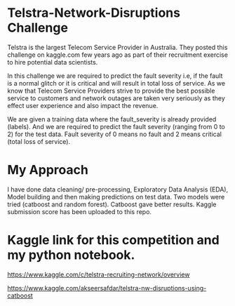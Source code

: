 # Telstra-Network-Disruptions Challenge

Telstra is the largest Telecom Service Provider in Australia. They posted this challenge on kaggle.com few years ago as part of their recruitment exercise to hire potential data scientists.

In this challenge we are required to predict the fault severity i.e, if the fault is a normal glitch or it is critical and will result in total loss of service. As we know that Telecom Service Providers strive to provide the best possible service to customers and network outages are taken very seriously as they effect user experience and also impact the revenue.

We are given a training data where the fault_severity is already provided (labels). And we are required to predict the fault severity (ranging from 0 to 2) for the test data. Fault severity of 0 means no fault and 2 means critical (total loss of service).

# My Approach

I have done data cleaning/ pre-processing, Exploratory Data Analysis (EDA), Model building and then making predictions on test data.
Two models were tried (catboost and random forest). Catboost gave better results. Kaggle submission score has been uploaded to this repo.

# Kaggle link for this competition and my python notebook.

https://www.kaggle.com/c/telstra-recruiting-network/overview

https://www.kaggle.com/akseersafdar/telstra-nw-disruptions-using-catboost


